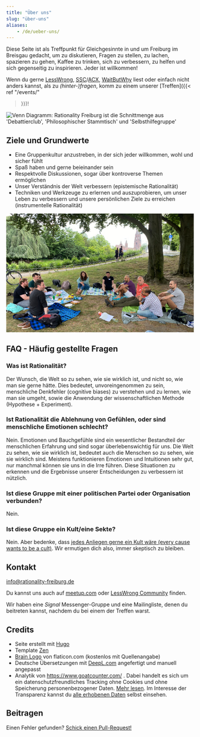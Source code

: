 ```yaml
---
title: "Über uns"
slug: "über-uns"
aliases:
    - /de/ueber-uns/
---
```


Diese Seite ist als Treffpunkt für Gleichgesinnte in und um Freiburg im
Breisgau gedacht, um zu diskutieren, Fragen zu stellen, zu lachen, spazieren zu
gehen, Kaffee zu trinken, sich zu verbessern, zu helfen und sich gegenseitig zu
inspirieren. Jeder ist willkommen!

<!--more-->

Wenn du gerne [LessWrong](https://www.lesswrong.com/),
[SSC](https://slatestarcodex.com/)/[ACX](https://astralcodexten.substack.com/),
[WaitButWhy](https://waitbutwhy.com/) liest oder einfach nicht anders kannst,
als zu _(hinter-)fragen_, komm zu einem unserer [Treffen]({{< ref "/events/"
>}})!

![Venn Diagramm: Rationality Freiburg ist die Schnittmenge aus 'Debattierclub',
'Philosophischer Stammtisch' und
'Selbsthilfegruppe'](about-venn-diagram-400-de.png "Venn Diagramm: Rationality
Freiburg ist die Schnittmenge aus 'Debattierclub', 'Philosophischer Stammtisch'
und 'Selbsthilfegruppe'")


## Ziele und Grundwerte

* Eine Gruppenkultur anzustreben, in der sich jeder willkommen, wohl und
  sicher fühlt
* Spaß haben und gerne beieinander sein
* Respektvolle Diskussionen, sogar über kontroverse Themen ermöglichen
* Unser Verständnis der Welt verbessern (epistemische Rationalität)
* Techniken und Werkzeuge zu erlernen und auszuprobieren, um unser Leben zu
  verbessern und unsere persönlichen Ziele zu erreichen (instrumentelle
  Rationalität)

!['Rationality Freiburg' Gruppe vertieft in der Diskussion im Stadtgarten](rationality-freiburg-group.jpg
"'Rationality Freiburg' Gruppe vertieft in der Diskussion im Stadtgarten")


## FAQ - Häufig gestellte Fragen

### Was ist Rationalität?

Der Wunsch, die Welt so zu sehen, wie sie wirklich ist, und nicht so, wie man
sie gerne hätte. Dies bedeutet, unvoreingenommen zu sein, menschliche
Denkfehler (cognitive biases) zu verstehen und zu lernen, wie man sie umgeht,
sowie die Anwendung der wissenschaftlichen Methode (Hypothese + Experiment).

### Ist Rationalität die Ablehnung von Gefühlen, oder sind menschliche Emotionen schlecht?

Nein. Emotionen und Bauchgefühle sind ein wesentlicher Bestandteil der
menschlichen Erfahrung und sind sogar überlebenswichtig für uns. Die Welt zu
sehen, wie sie wirklich ist, bedeutet auch die Menschen so zu sehen, wie sie
wirklich sind. Meistens funktionieren Emotionen und Intuitionen sehr gut, nur
manchmal können sie uns in die Irre führen. Diese Situationen zu erkennen und
die Ergebnisse unserer Entscheidungen zu verbessern ist nützlich.

### Ist diese Gruppe mit einer politischen Partei oder Organisation verbunden?

Nein.

### Ist diese Gruppe ein Kult/eine Sekte?

Nein. Aber bedenke, dass [jedes Anliegen gerne ein Kult wäre (every cause wants
to be a
cult)](https://www.lesswrong.com/posts/yEjaj7PWacno5EvWa/every-cause-wants-to-be-a-cult).
Wir ermutigen dich also, immer skeptisch zu bleiben.


## Kontakt

info@rationality-freiburg.de

Du kannst uns auch auf
[meetup.com](https://www.meetup.com/rationality-freiburg/) oder [LessWrong
Community](https://www.lesswrong.com/groups/fFZZ2Ywzsab86EESY) finden.

Wir haben eine _Signal_ Messenger-Gruppe und eine Mailingliste, denen du
beitreten kannst, nachdem du bei einem der Treffen warst.

## Credits

* Seite erstellt mit [Hugo](https://gohugo.io)
* Template [Zen](https://github.com/frjo/hugo-theme-zen)
* [Brain Logo](https://www.flaticon.com/premium-icon/brain_3288930) von
  flaticon.com (kostenlos mit Quellenangabe)
* Deutsche Übersetzungen mit [DeepL.com](https://www.deepl.com) angefertigt und
  manuell angepasst
* Analytik von https://www.goatcounter.com/ . Dabei handelt es sich um ein
  datenschutzfreundliches Tracking ohne Cookies und ohne Speicherung
  personenbezogener Daten. [Mehr lesen](https://www.goatcounter.com/help/gdpr).
  Im Interesse der Transparenz kannst du
  [alle erhobenen Daten](https://rationality-freiburg.goatcounter.com/) selbst
  einsehen.

## Beitragen

Einen Fehler gefunden? [Schick einen Pull-Request!](https://github.com/omarkohl/rationality-freiburg.de)
